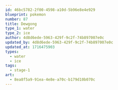 ```yaml
---
id: 46bc5782-2f00-4598-a10d-5b96e8e4e929
blueprint: pokemon
number: 87
title: Dewgong
type_1: water
type_2: ice
author: 4d8d6ede-5963-429f-9c2f-74b897007e0c
updated_by: 4d8d6ede-5963-429f-9c2f-74b897007e0c
updated_at: 1716475903
types:
  - water
  - ice
tags:
  - stage-1
art:
  - 8ea8f5a9-91ea-4e8e-a70c-b179d10b070c
---
```

